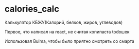 # calories_calc

Калькулятор КБЖУ(Калорий, белков, жиров, углеводов)

Первое, что написал на react, не считая копипаста todoшек

Использовал Bulma, чтобы было приятно смотреть со смарта
